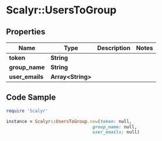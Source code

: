 # Scalyr::UsersToGroup

## Properties

Name | Type | Description | Notes
------------ | ------------- | ------------- | -------------
**token** | **String** |  | 
**group_name** | **String** |  | 
**user_emails** | **Array&lt;String&gt;** |  | 

## Code Sample

```ruby
require 'Scalyr'

instance = Scalyr::UsersToGroup.new(token: null,
                                 group_name: null,
                                 user_emails: null)
```


